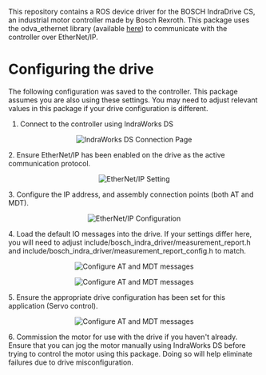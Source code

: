 This repository contains a ROS device driver for the BOSCH IndraDrive CS, an industrial motor controller made by Bosch Rexroth.
This package uses the odva_ethernet library (available [here](https://github.com/ros-drivers/odva_ethernetip)) to communicate with the controller over EtherNet/IP.

# Configuring the drive
The following configuration was saved to the controller. This package assumes you are also using these settings. You may need to adjust relevant values in this package if your drive configuration is different.

1. Connect to the controller using IndraWorks DS
<p align="center">
  <img src="https://raw.githubusercontent.com/markjones112358/bosch_indra_drive_cs/master/doc/1.PNG" alt="IndraWorks DS Connection Page"/>
</p>
2. Ensure EtherNet/IP has been enabled on the drive as the active communication protocol.
<p align="center">
  <img src="https://raw.githubusercontent.com/markjones112358/bosch_indra_drive_cs/master/doc/2.PNG" alt="EtherNet/IP Setting"/>
</p>
3. Configure the IP address, and assembly connection points (both AT and MDT).
<p align="center">
  <img src="https://raw.githubusercontent.com/markjones112358/bosch_indra_drive_cs/master/doc/3.PNG" alt="EtherNet/IP Configuration"/>
</p>
4. Load the default IO messages into the drive. If your settings differ here, you will need to adjust include/bosch_indra_driver/measurement_report.h and include/bosch_indra_driver/measurement_report_config.h to match.
<p align="center">
  <img src="https://raw.githubusercontent.com/markjones112358/bosch_indra_drive_cs/master/doc/5.PNG" alt="Configure AT and MDT messages"/>
</p>
<p align="center">
  <img src="https://raw.githubusercontent.com/markjones112358/bosch_indra_drive_cs/master/doc/6.PNG" alt="Configure AT and MDT messages"/>
</p>
5. Ensure the appropriate drive configuration has been set for this application (Servo control).
<p align="center">
  <img src="https://raw.githubusercontent.com/markjones112358/bosch_indra_drive_cs/master/doc/7.PNG" alt="Configure AT and MDT messages"/>
</p>
6. Commission the motor for use with the drive if you haven't already. Ensure that you can jog the motor manually using IndraWorks DS before trying to control the motor using this package. Doing so will help eliminate failures due to drive misconfiguration.
